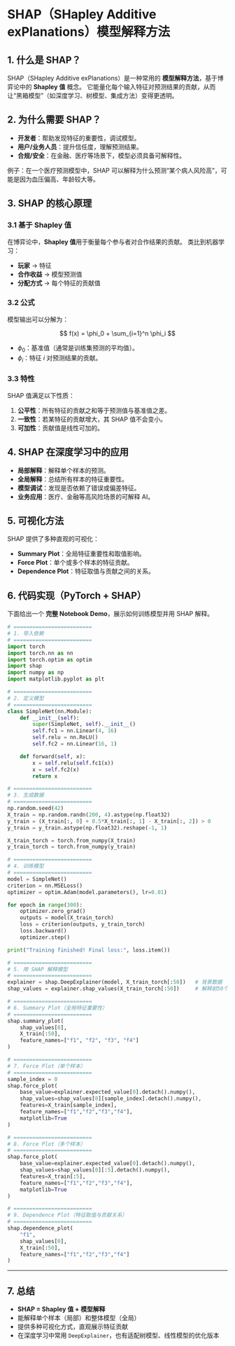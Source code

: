 

# SHAP（SHapley Additive exPlanations）模型解释方法

## 1. 什么是 SHAP？

SHAP（SHapley Additive exPlanations）是一种常用的 **模型解释方法**，基于博弈论中的 **Shapley 值** 概念。
它能量化每个输入特征对预测结果的贡献，从而让“黑箱模型”（如深度学习、树模型、集成方法）变得更透明。


## 2. 为什么需要 SHAP？

* **开发者**：帮助发现特征的重要性，调试模型。
* **用户/业务人员**：提升信任度，理解预测结果。
* **合规/安全**：在金融、医疗等场景下，模型必须具备可解释性。

例子：在一个医疗预测模型中，SHAP 可以解释为什么预测“某个病人风险高”，可能是因为血压偏高、年龄较大等。



## 3. SHAP 的核心原理

### 3.1 基于 Shapley 值

在博弈论中，**Shapley 值**用于衡量每个参与者对合作结果的贡献。
类比到机器学习：

* **玩家** → 特征
* **合作收益** → 模型预测值
* **分配方式** → 每个特征的贡献值

### 3.2 公式

模型输出可以分解为：

$$
f(x) = \phi_0 + \sum_{i=1}^n \phi_i
$$

* $\phi_0$：基准值（通常是训练集预测的平均值）。
* $\phi_i$：特征 $i$ 对预测结果的贡献。

### 3.3 特性

SHAP 值满足以下性质：

1. **公平性**：所有特征的贡献之和等于预测值与基准值之差。
2. **一致性**：若某特征的贡献增大，其 SHAP 值不会变小。
3. **可加性**：贡献值是线性可加的。


## 4. SHAP 在深度学习中的应用

* **局部解释**：解释单个样本的预测。
* **全局解释**：总结所有样本的特征重要性。
* **模型调试**：发现是否依赖了错误或偏差特征。
* **业务应用**：医疗、金融等高风险场景的可解释 AI。


## 5. 可视化方法

SHAP 提供了多种直观的可视化：

* **Summary Plot**：全局特征重要性和取值影响。
* **Force Plot**：单个或多个样本的特征贡献。
* **Dependence Plot**：特征取值与贡献之间的关系。


## 6. 代码实现（PyTorch + SHAP）

下面给出一个 **完整 Notebook Demo**，展示如何训练模型并用 SHAP 解释。

```python
# =========================
# 1. 导入依赖
# =========================
import torch
import torch.nn as nn
import torch.optim as optim
import shap
import numpy as np
import matplotlib.pyplot as plt

# =========================
# 2. 定义模型
# =========================
class SimpleNet(nn.Module):
    def __init__(self):
        super(SimpleNet, self).__init__()
        self.fc1 = nn.Linear(4, 16)
        self.relu = nn.ReLU()
        self.fc2 = nn.Linear(16, 1)

    def forward(self, x):
        x = self.relu(self.fc1(x))
        x = self.fc2(x)
        return x

# =========================
# 3. 生成数据
# =========================
np.random.seed(42)
X_train = np.random.randn(200, 4).astype(np.float32)
y_train = (X_train[:, 0] + 0.5*X_train[:, 1] - X_train[:, 2]) > 0
y_train = y_train.astype(np.float32).reshape(-1, 1)

X_train_torch = torch.from_numpy(X_train)
y_train_torch = torch.from_numpy(y_train)

# =========================
# 4. 训练模型
# =========================
model = SimpleNet()
criterion = nn.MSELoss()
optimizer = optim.Adam(model.parameters(), lr=0.01)

for epoch in range(300):
    optimizer.zero_grad()
    outputs = model(X_train_torch)
    loss = criterion(outputs, y_train_torch)
    loss.backward()
    optimizer.step()

print("Training finished! Final loss:", loss.item())

# =========================
# 5. 用 SHAP 解释模型
# =========================
explainer = shap.DeepExplainer(model, X_train_torch[:50])   # 背景数据
shap_values = explainer.shap_values(X_train_torch[:50])     # 解释前50个样本

# =========================
# 6. Summary Plot（全局特征重要性）
# =========================
shap.summary_plot(
    shap_values[0], 
    X_train[:50], 
    feature_names=["f1", "f2", "f3", "f4"]
)

# =========================
# 7. Force Plot（单个样本）
# =========================
sample_index = 0
shap.force_plot(
    base_value=explainer.expected_value[0].detach().numpy(),
    shap_values=shap_values[0][sample_index].detach().numpy(),
    features=X_train[sample_index],
    feature_names=["f1","f2","f3","f4"],
    matplotlib=True
)

# =========================
# 8. Force Plot（多个样本）
# =========================
shap.force_plot(
    base_value=explainer.expected_value[0].detach().numpy(),
    shap_values=shap_values[0][:5].detach().numpy(),
    features=X_train[:5],
    feature_names=["f1","f2","f3","f4"],
    matplotlib=True
)

# =========================
# 9. Dependence Plot（特征取值与贡献关系）
# =========================
shap.dependence_plot(
    "f1", 
    shap_values[0], 
    X_train[:50], 
    feature_names=["f1","f2","f3","f4"]
)
```

---

## 7. 总结

* **SHAP = Shapley 值 + 模型解释**
* 能解释单个样本（局部）和整体模型（全局）
* 提供多种可视化方式，直观展示特征贡献
* 在深度学习中常用 `DeepExplainer`，也有适配树模型、线性模型的优化版本

